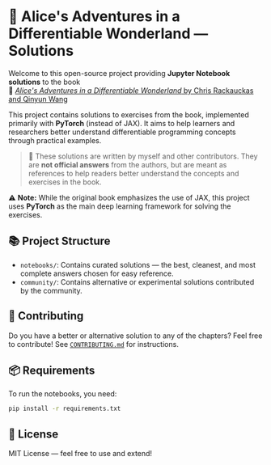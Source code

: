 # 🐇 Alice's Adventures in a Differentiable Wonderland — Solutions

Welcome to this open-source project providing **Jupyter Notebook solutions** to the book  
📘 [*Alice's Adventures in a Differentiable Wonderland* by Chris Rackauckas and Qinyun Wang](https://www.diffwonderland.com/)  

This project contains solutions to exercises from the book, implemented primarily with **PyTorch** (instead of JAX). It aims to help learners and researchers better understand differentiable programming concepts through practical examples.

> 🧠 These solutions are written by myself and other contributors. They are **not official answers** from the authors, but are meant as references to help readers better understand the concepts and exercises in the book.

⚠️ **Note:** While the original book emphasizes the use of JAX, this project uses **PyTorch** as the main deep learning framework for solving the exercises.


## 📚 Project Structure

- `notebooks/`: Contains curated solutions — the best, cleanest, and most complete answers chosen for easy reference.
- `community/`: Contains alternative or experimental solutions contributed by the community.


## 🤝 Contributing

Do you have a better or alternative solution to any of the chapters?
Feel free to contribute! See [`CONTRIBUTING.md`](./CONTRIBUTING.md) for instructions.


## 📦 Requirements

To run the notebooks, you need:

```bash
pip install -r requirements.txt
```


## 📜 License

MIT License — feel free to use and extend!


